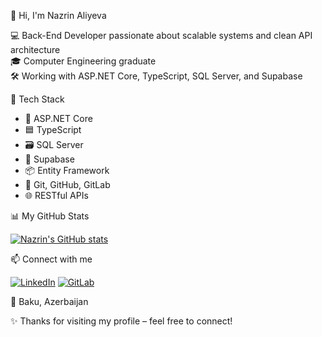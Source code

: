 👋 Hi, I'm Nazrin Aliyeva

💻 Back-End Developer passionate about scalable systems and clean API architecture  
🎓 Computer Engineering graduate  
🛠️ Working with ASP.NET Core, TypeScript, SQL Server, and Supabase


🚀 Tech Stack

- 💠 ASP.NET Core
- 🟦 TypeScript
- 🗃️ SQL Server
- 🌱 Supabase
- 📦 Entity Framework
- 🧰 Git, GitHub, GitLab
- 🌐 RESTful APIs


📊 My GitHub Stats

[![Nazrin's GitHub stats](https://github-readme-stats.vercel.app/api?username=NazrinAli12&show_icons=true&theme=radical&hide=stars,issues)](https://github.com/NazrinAli12)


📫 Connect with me

[![LinkedIn](https://img.shields.io/badge/LinkedIn-blue?style=flat&logo=linkedin&logoColor=white)](https://www.linkedin.com/in/nazrin-aliyeva-b141b0327)
[![GitLab](https://img.shields.io/badge/GitLab-orange?style=flat&logo=gitlab&logoColor=white)](https://gitlab.com/NazrinAli12)


📍 Baku, Azerbaijan

✨ Thanks for visiting my profile – feel free to connect!
